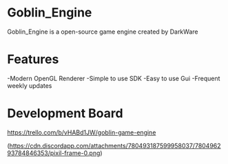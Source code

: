 # Goblin_Engine
Goblin_Engine is a open-source game engine created by DarkWare

# Features
-Modern OpenGL Renderer
-Simple to use SDK
-Easy to use Gui
-Frequent weekly updates
# Development Board
https://trello.com/b/vHABd1JW/goblin-game-engine

(https://cdn.discordapp.com/attachments/780493187599958037/780496293784846353/pixil-frame-0.png)
